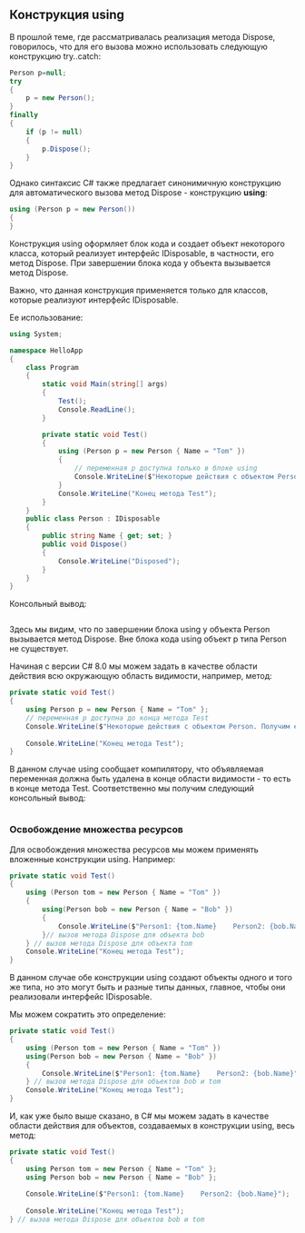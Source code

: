 ## Конструкция using

В прошлой теме, где рассматривалась реализация метода Dispose, говорилось, что для его вызова можно использовать следующую конструкцию try..catch:

```cs
Person p=null;
try
{
    p = new Person();
}
finally
{
    if (p != null)
    {
        p.Dispose();
    }
}
```

Однако синтаксис C# также предлагает синонимичную конструкцию для автоматического вызова метод Dispose - конструкцию **using**:

```cs
using (Person p = new Person())
{
}
```

Конструкция using оформляет блок кода и создает объект некоторого класса, который реализует интерфейс IDisposable, в частности, его метод Dispose. При завершении блока 
кода у объекта вызывается метод Dispose.

Важно, что данная конструкция применяется только для классов, которые реализуют интерфейс IDisposable.

Ее использование:

```cs
using System;

namespace HelloApp
{
    class Program
    {
        static void Main(string[] args)
        {
            Test();
            Console.ReadLine();
        }

        private static void Test()
        {
            using (Person p = new Person { Name = "Tom" })
            {
                // переменная p доступна только в блоке using
                Console.WriteLine($"Некоторые действия с объектом Person. Получим его имя: {p.Name}");
            }
            Console.WriteLine("Конец метода Test");
        }
    }
    public class Person : IDisposable
    {
        public string Name { get; set; }
        public void Dispose()
        {
            Console.WriteLine("Disposed");
        }
    }
}
```

Консольный вывод:

```

```

Здесь мы видим, что по завершении блока using у объекта Person вызывается метод Dispose. Вне блока кода using объект p типа Person не существует.

Начиная с версии C# 8.0 мы можем задать в качестве области действия всю окружающую область видимости, например, метод:

```cs
private static void Test()
{
    using Person p = new Person { Name = "Tom" };
    // переменная p доступна до конца метода Test
    Console.WriteLine($"Некоторые действия с объектом Person. Получим его имя: {p.Name}");
            
    Console.WriteLine("Конец метода Test");
}
```

В данном случае using сообщает компилятору, что объявляемая переменная должна быть удалена в конце области видимости - то есть в конце метода Test. 
Соответственно мы получим следующий консольный вывод:

```

```

### Освобождение множества ресурсов

Для освобождения множества ресурсов мы можем применять вложенные конструкции using. Например:

```cs
private static void Test()
{
    using (Person tom = new Person { Name = "Tom" })
    {
        using(Person bob = new Person { Name = "Bob" })
        {
            Console.WriteLine($"Person1: {tom.Name}    Person2: {bob.Name}");
        }// вызов метода Dispose для объекта bob
    } // вызов метода Dispose для объекта tom
    Console.WriteLine("Конец метода Test");
}
```

В данном случае обе конструкции using создают объекты одного и того же типа, но это могут быть и разные типы данных, главное, чтобы они 
реализовали интерфейс IDisposable.

Мы можем сократить это определение:

```cs
private static void Test()
{
    using (Person tom = new Person { Name = "Tom" })
    using(Person bob = new Person { Name = "Bob" })
    {
        Console.WriteLine($"Person1: {tom.Name}    Person2: {bob.Name}");
    } // вызов метода Dispose для объектов bob и tom
    Console.WriteLine("Конец метода Test");
}
```

И, как уже было выше сказано, в C# мы можем задать в качестве области действия для объектов, создаваемых в конструкции using, весь метод:

```cs
private static void Test()
{
    using Person tom = new Person { Name = "Tom" };
    using Person bob = new Person { Name = "Bob" };
    
    Console.WriteLine($"Person1: {tom.Name}    Person2: {bob.Name}");
    
    Console.WriteLine("Конец метода Test");
} // вызов метода Dispose для объектов bob и tom
```

